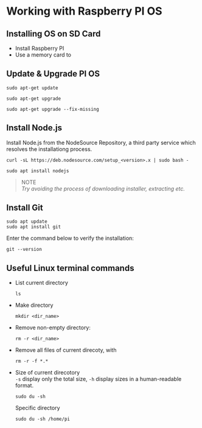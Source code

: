 # Working with Raspberry PI OS

## Installing OS on SD Card
* Install Raspberry PI 
* Use a memory card to 

## Update & Upgrade PI OS
`sudo apt-get update`

`sudo apt-get upgrade`

`sudo apt-get upgrade --fix-missing`

## Install Node.js

Install Node.js from the NodeSource Repository, a third party service which resolves the installationg process.

   ```
   curl -sL https://deb.nodesource.com/setup_<version>.x | sudo bash -
   ```
   
   ```
   sudo apt install nodejs
   ```

> NOTE  
> *Try avoiding the process of downloading installer, extracting etc.*

## Install Git
```
sudo apt update
sudo apt install git
```

Enter the command below to verify the installation:
```
git --version
```

## Useful Linux terminal commands

* List current directory
   ```
   ls
   ```
* Make directory
   ```
   mkdir <dir_name>
   ```
* Remove non-empty directory:
   ```
   rm -r <dir_name>
   ```
* Remove all files of current direcoty, with
   ```
   rm -r -f *.*
   ```
* Size of current direcotory  
   `-s` display only the total size, `-h` display sizes in a human-readable format.
   ```
   sudo du -sh 
   ```
   Specific directory
   ```
   sudo du -sh /home/pi
   ```
